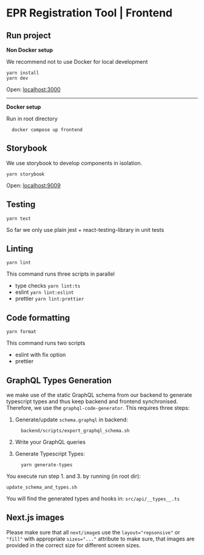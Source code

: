 # EPR Registration Tool | Frontend

## Run project

**Non Docker setup**

We recommend not to use Docker for local development

    yarn install
    yarn dev
    
Open: [localhost:3000]()

----

**Docker setup**

Run in root directory

      docker compose up frontend


## Storybook

We use storybook to develop components in isolation. 

    yarn storybook
    
Open: [localhost:9009]()

## Testing

    yarn test
    
So far we only use plain jest + react-testing-library in unit tests

## Linting

    yarn lint
    
This command runs three scripts in parallel
- type checks `yarn lint:ts`
- eslint `yarn lint:eslint`
- prettier `yarn lint:prettier`

## Code formatting

    yarn format
    
This command runs two scripts
- eslint with fix option
- prettier

## GraphQL Types Generation

we make use of the static GraphQL schema from our backend to generate typescript types 
and thus keep backend and frontend synchronised. Therefore, we use the `graphql-code-generator`. 
This requires three steps:

1. Generate/update `schema.graphql` in backend: 

         backend/scripts/export_graphql_schema.sh 

2. Write your GraphQL queries
3. Generate Typescript Types:
         
         yarn generate-types 

You execute run step 1. and 3. by running (in root dir):

    update_schema_and_types.sh

You will find the generated types and hooks in: `src/api/__types__.ts`

## Next.js images

Please make sure that all `next/image`s use the `layout="repsonsive"` or `"fill"` with
appropriate `sizes="..."` attribute to make sure, that images are provided in the correct 
size for different screen sizes. 